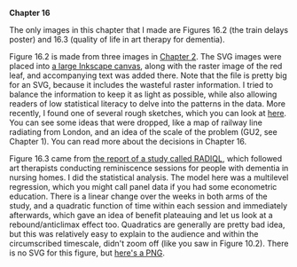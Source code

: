 **Chapter 16**

The only images in this chapter that I made are Figures 16.2 (the train delays poster) and 16.3 (quality of life in art therapy for dementia).

Figure 16.2 is made from three images in [Chapter 2](../chapter02/Ch2.md). The SVG images were placed into [a large Inkscape canvas](17-poster.svg), along with the raster image of the red leaf, and accompanying text was added there. Note that the file is pretty big for an SVG, because it includes the wasteful raster information. I tried to balance the information to keep it as light as possible, while also allowing readers of low statistical literacy to delve into the patterns in the data. More recently, I found one of several rough sketches, which you can look at [here](salvaged-poster-sketch.jpg). You can see some ideas that were dropped, like a map of railway line radiating from London, and an idea of the scale of the problem (GU2, see Chapter 1). You can read more about the decisions in Chapter 16.

Figure 16.3 came from [the report of a study called RADIQL](http://www.age-exchange.org.uk/what-we-do/inspired-caring/radiql/), which followed art therapists conducting reminiscence sessions for people with dementia in nursing homes. I did the statistical analysis. The model here was a multilevel regression, which you might call panel data if you had some econometric education. There is a linear change over the weeks in both arms of the study, and a quadratic function of time within each session and immediately afterwards, which gave an idea of benefit plateauing and let us look at a rebound/anticlimax effect too. Quadratics are generally are pretty bad idea, but this was relatively easy to explain to the audience and within the circumscribed timescale, didn't zoom off (like you saw in Figure 10.2). There is no SVG for this figure, but [here's a PNG](17-radiql.png).
